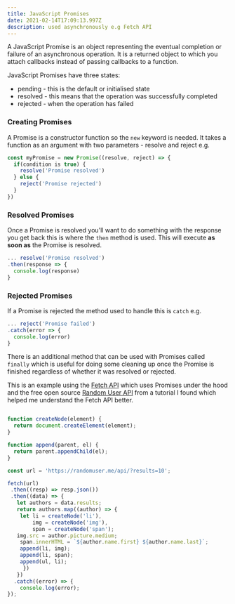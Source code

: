 ```yaml
---
title: JavaScript Promises
date: 2021-02-14T17:09:13.997Z
description: used asynchronously e.g Fetch API
---
```

A JavaScript Promise is an object representing the eventual completion or failure of an asynchronous operation. It is a returned object to which you attach callbacks instead of passing callbacks to a function.

JavaScript Promises have three states:

- pending - this is the default or initialised state
- resolved - this means that the operation was successfully completed
- rejected - when the operation has failed

### Creating Promises

A Promise is a constructor function so the `new` keyword is needed. It takes a function as an argument with two parameters - resolve and reject e.g.

```javascript
const myPromise = new Promise((resolve, reject) => {
  if(condition is true) {
    resolve('Promise resolved')
  } else {
    reject('Promise rejected')
  }
})
```

### Resolved Promises

Once a Promise is resolved you'll want to do something with the response you get back this is where the `then` method is used. This will execute **as soon as** the Promise is resolved.

```javascript
... resolve('Promise resolved')
.then(response => {
  console.log(response)
}
```

### Rejected Promises

If a Promise is rejected the method used to handle this is `catch` e.g.

```javascript
... reject('Promise failed')
.catch(error => {
  console.log(error)
}
```

There is an additional method that can be used with Promises called `finally` which is useful for doing some cleaning up once the Promise is finished regardless of whether it was resolved or rejected.

This is an example using the [Fetch API](https://developer.mozilla.org/en-US/docs/Web/API/Fetch_API) which uses Promises under the hood and the free open source [Random User API](https://randomuser.me/) from a tutorial I found which helped me understand the Fetch API  better.

```javascript

function createNode(element) {
  return document.createElement(element);
}

function append(parent, el) {
  return parent.appendChild(el);
}

const url = 'https://randomuser.me/api/?results=10';

fetch(url)
 .then((resp) => resp.json())
 .then((data) => {
   let authors = data.results;
   return authors.map((author) => {
    let li = createNode('li'),
        img = createNode('img'),
        span = createNode('span');
   img.src = author.picture.medium;
    span.innerHTML = `${author.name.first} ${author.name.last}`;
    append(li, img);
    append(li, span);
    append(ul, li);
     })
   })
  .catch((error) => {
    console.log(error);
});
```